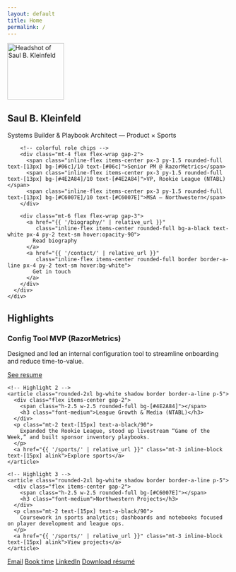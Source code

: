 ```yaml
---
layout: default
title: Home
permalink: /
---
```


<!-- HERO -->
<section class="relative">
  <!-- soft gradient background accent -->
  <div class="pointer-events-none absolute inset-0 -z-10">
    <div class="mx-auto max-w-[1100px] h-56 sm:h-64 bg-gradient-to-r from-[#4E2A84]/12 via-[#06c]/10 to-[#C6007E]/12 rounded-b-[36px]"></div>
  </div>

  <div class="wrap mx-auto px-4 sm:px-6 pt-10 sm:pt-14 pb-8">
    <div class="grid grid-cols-1 sm:grid-cols-[120px,1fr] gap-6 items-center">
      <div class="flex sm:block justify-center">
        <img src="{{ '/SBK-Headshot.jpeg' | relative_url }}" alt="Headshot of Saul B. Kleinfeld"
             class="h-28 w-28 sm:h-32 sm:w-32 rounded-full object-cover ring-1 ring-a-line shadow" width="128" height="128" loading="eager">
      </div>
      <div>
        <h1 class="text-4xl sm:text-5xl font-semibold tracking-tight">Saul B. Kleinfeld</h1>
        <p class="mt-2 text-lg text-a-gray">Systems Builder & Playbook Architect — Product × Sports</p>

        <!-- colorful role chips -->
        <div class="mt-4 flex flex-wrap gap-2">
          <span class="inline-flex items-center px-3 py-1.5 rounded-full text-[13px] bg-[#06c]/10 text-[#06c]">Senior PM @ RazorMetrics</span>
          <span class="inline-flex items-center px-3 py-1.5 rounded-full text-[13px] bg-[#4E2A84]/10 text-[#4E2A84]">VP, Rookie League (NTABL)</span>
          <span class="inline-flex items-center px-3 py-1.5 rounded-full text-[13px] bg-[#C6007E]/10 text-[#C6007E]">MSA — Northwestern</span>
        </div>

        <div class="mt-6 flex flex-wrap gap-3">
          <a href="{{ '/biography/' | relative_url }}"
             class="inline-flex items-center rounded-full bg-a-black text-white px-4 py-2 text-sm hover:opacity-90">
            Read biography
          </a>
          <a href="{{ '/contact/' | relative_url }}"
             class="inline-flex items-center rounded-full border border-a-line px-4 py-2 text-sm hover:bg-white">
            Get in touch
          </a>
        </div>
      </div>
    </div>
  </div>
</section>

<!-- HIGHLIGHTS (replaces “What I do”) -->
<section class="wrap mx-auto px-4 sm:px-6 py-10">
  <h2 class="text-2xl font-semibold">Highlights</h2>

  <div class="mt-6 grid sm:grid-cols-2 lg:grid-cols-3 gap-6">
    <!-- Highlight 1 -->
    <article class="rounded-2xl bg-white shadow border border-a-line p-5">
      <div class="flex items-center gap-2">
        <span class="h-2.5 w-2.5 rounded-full bg-[#06c]"></span>
        <h3 class="font-medium">Config Tool MVP (RazorMetrics)</h3>
      </div>
      <p class="mt-2 text-[15px] text-a-black/90">
        Designed and led an internal configuration tool to streamline onboarding and reduce time-to-value.
      </p>
      <a href="{{ '/resume/' | relative_url }}" class="mt-3 inline-block text-[15px] alink">See resume</a>
    </article>

    <!-- Highlight 2 -->
    <article class="rounded-2xl bg-white shadow border border-a-line p-5">
      <div class="flex items-center gap-2">
        <span class="h-2.5 w-2.5 rounded-full bg-[#4E2A84]"></span>
        <h3 class="font-medium">League Growth & Media (NTABL)</h3>
      </div>
      <p class="mt-2 text-[15px] text-a-black/90">
        Expanded the Rookie League, stood up livestream “Game of the Week,” and built sponsor inventory playbooks.
      </p>
      <a href="{{ '/sports/' | relative_url }}" class="mt-3 inline-block text-[15px] alink">Explore sports</a>
    </article>

    <!-- Highlight 3 -->
    <article class="rounded-2xl bg-white shadow border border-a-line p-5">
      <div class="flex items-center gap-2">
        <span class="h-2.5 w-2.5 rounded-full bg-[#C6007E]"></span>
        <h3 class="font-medium">Northwestern Projects</h3>
      </div>
      <p class="mt-2 text-[15px] text-a-black/90">
        Coursework in sports analytics; dashboards and notebooks focused on player development and league ops.
      </p>
      <a href="{{ '/sports/' | relative_url }}" class="mt-3 inline-block text-[15px] alink">View projects</a>
    </article>
  </div>
</section>

<!-- QUICK LINKS -->
<section class="wrap mx-auto px-4 sm:px-6 pb-12">
  <div class="rounded-2xl border border-a-line bg-white p-5 flex flex-wrap gap-3">
    <a class="inline-flex items-center rounded-full border border-a-line px-4 py-2 hover:bg-a-bg"
       href="mailto:saul@kleinfeld.io?subject=Hello%20Saul&body=Hi%20Saul%2C%0D%0A%0D%0A">Email</a>
    <a class="inline-flex items-center rounded-full border border-a-line px-4 py-2 hover:bg-a-bg"
       href="https://calendly.com/saul-dallasmsbl/30min" target="_blank" rel="noopener">Book time</a>
    <a class="inline-flex items-center rounded-full border border-a-line px-4 py-2 hover:bg-a-bg"
       href="https://www.linkedin.com/in/saul-kleinfeld" target="_blank" rel="noopener">LinkedIn</a>
    <a class="inline-flex items-center rounded-full border border-a-line px-4 py-2 hover:bg-a-bg"
       href="{{ '/Sports_PdM _Saul_Kleinfeld_Resume.pdf' | relative_url | uri_escape }}" target="_blank" rel="noopener">Download résumé</a>
  </div>
</section>